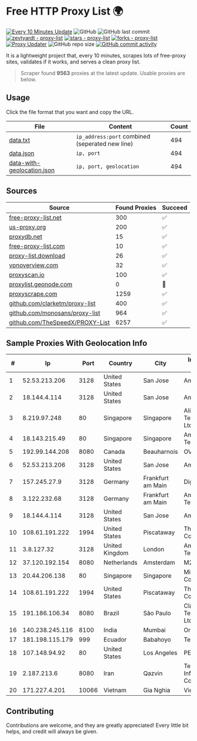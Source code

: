 
# Free HTTP Proxy List 🌍

[![Every 10 Minutes Update](https://github.com/mertguvencli/http-proxy-list/actions/workflows/main.yml/badge.svg?branch=main)](https://github.com/mertguvencli/http-proxy-list/actions/workflows/main.yml)
![GitHub](https://img.shields.io/github/license/mertguvencli/http-proxy-list)
![GitHub last commit](https://img.shields.io/github/last-commit/mertguvencli/http-proxy-list)
[![zevtyardt - proxy-list](https://img.shields.io/static/v1?label=zevtyardt&message=proxy-list&color=blue&logo=github)](https://github.com/zevtyardt/proxy-list "Go to GitHub repo")
[![stars - proxy-list](https://img.shields.io/github/stars/zevtyardt/proxy-list?style=social)](https://github.com/zevtyardt/proxy-list)
[![forks - proxy-list](https://img.shields.io/github/forks/zevtyardt/proxy-list?style=social)](https://github.com/zevtyardt/proxy-list)
[![Proxy Updater](https://github.com/zevtyardt/proxy-list/workflows/Proxy%20Updater/badge.svg)](https://github.com/zevtyardt/proxy-list/actions?query=workflow:"Proxy+Updater")
![GitHub repo size](https://img.shields.io/github/repo-size/zevtyardt/proxy-list)
[![GitHub commit activity](https://img.shields.io/github/commit-activity/m/zevtyardt/proxy-list?logo=commits)](https://github.com/zevtyardt/proxy-list/commits/main)

It is a lightweight project that, every 10 minutes, scrapes lots of free-proxy sites, validates if it works, and serves a clean proxy list.

> Scraper found **9563** proxies at the latest update. Usable proxies are below.

## Usage

Click the file format that you want and copy the URL.

|File|Content|Count|
|----|-------|-----|
|[data.txt](https://raw.githubusercontent.com/mertguvencli/http-proxy-list/main/proxy-list/data.txt)|`ip_address:port` combined (seperated new line)|494|
|[data.json](https://raw.githubusercontent.com/mertguvencli/http-proxy-list/main/proxy-list/data.json)|`ip, port`|494|
|[data-with-geolocation.json](https://raw.githubusercontent.com/mertguvencli/http-proxy-list/main/proxy-list/data-with-geolocation.json)|`ip, port, geolocation`|494|

## Sources

|Source|Found Proxies|Succeed|
|------|-------------|-------|
|[free-proxy-list.net](https://free-proxy-list.net)|300|✅|
|[us-proxy.org](https://www.us-proxy.org)|200|✅|
|[proxydb.net](http://proxydb.net)|15|✅|
|[free-proxy-list.com](https://free-proxy-list.com/?page=&port=&type%5B%5D=http&type%5B%5D=https&up_time=0&search=Search)|10|✅|
|[proxy-list.download](https://www.proxy-list.download/HTTP)|26|✅|
|[vpnoverview.com](https://vpnoverview.com/privacy/anonymous-browsing/free-proxy-servers)|32|✅|
|[proxyscan.io](https://www.proxyscan.io)|100|✅|
|[proxylist.geonode.com](https://proxylist.geonode.com/api/proxy-list?limit=300&page=1&sort_by=lastChecked&sort_type=desc&protocols=http,https)|0|🚫|
|[proxyscrape.com](https://api.proxyscrape.com/v2/?request=displayproxies&protocol=http&timeout=10000&country=all&ssl=all&anonymity=all)|1259|✅|
|[github.com/clarketm/proxy-list](https://raw.githubusercontent.com/clarketm/proxy-list/master/proxy-list-raw.txt)|400|✅|
|[github.com/monosans/proxy-list](https://raw.githubusercontent.com/monosans/proxy-list/main/proxies/http.txt)|964|✅|
|[github.com/TheSpeedX/PROXY-List](https://raw.githubusercontent.com/TheSpeedX/PROXY-List/master/http.txt)|6257|✅|


## Sample Proxies With Geolocation Info

|#|Ip|Port|Country|City|Internet Service Provider|
|-|--|----|-------|----|-------------------------|
|1|52.53.213.206|3128|United States|San Jose|Amazon.com, Inc.|
|2|18.144.4.114|3128|United States|San Jose|Amazon.com, Inc.|
|3|8.219.97.248|80|Singapore|Singapore|Alibaba (US) Technology Co., Ltd.|
|4|18.143.215.49|80|Singapore|Singapore|Amazon Technologies Inc.|
|5|192.99.144.208|8080|Canada|Beauharnois|OVH SAS|
|6|52.53.213.206|3128|United States|San Jose|Amazon.com, Inc.|
|7|157.245.27.9|3128|Germany|Frankfurt am Main|DigitalOcean, LLC|
|8|3.122.232.68|3128|Germany|Frankfurt am Main|Amazon Technologies Inc.|
|9|18.144.4.114|3128|United States|San Jose|Amazon.com, Inc.|
|10|108.61.191.222|1994|United States|Piscataway|The Constant Company|
|11|3.8.127.32|3128|United Kingdom|London|Amazon Technologies Inc.|
|12|37.120.192.154|8080|Netherlands|Amsterdam|M247 Europe SRL|
|13|20.44.206.138|80|Singapore|Singapore|Microsoft Corporation|
|14|108.61.191.222|1994|United States|Piscataway|The Constant Company|
|15|191.186.106.34|8080|Brazil|São Paulo|Claro NXT Telecomunicacoes Ltda|
|16|140.238.245.116|8100|India|Mumbai|Oracle Corporation|
|17|181.198.115.179|999|Ecuador|Babahoyo|Telconet S.A|
|18|107.148.94.92|80|United States|Los Angeles|PEG TECH INC|
|19|2.187.213.6|8080|Iran|Qazvin|Telecommunication Infrastructure Company|
|20|171.227.4.201|10066|Vietnam|Gia Nghia|Viettel Corporation|



## Contributing

Contributions are welcome, and they are greatly appreciated! Every
little bit helps, and credit will always be given.

